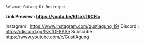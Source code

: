 ```php
Selamat Datang Di Deskripsi
```
**Link Preview : https://youtu.be/6fLxkT9CFIc**

Instagram : https://www.instagram.com/gustiagung_19/
Discord : https://discord.gg/9zsfGF8ASe
Subscribe : https://www.youtube.com/c/GustiAgung

